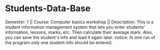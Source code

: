 # Students-Data-Base
Semester: 1 || Course: Computer basics workshop || Description: This is a student information management system that lets you enter students' information, lessons, marks, etc. Then calculate their average mark. Also, you can save the student's info and load it again later.
notice: In one run of the program only one student info should be entered.

